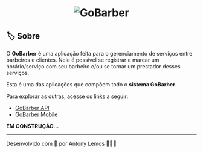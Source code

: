 <h1 align="center">
  <img alt="GoBarber" src="https://ik.imagekit.io/antony/gobarber_rsw5Uki0X.png" />
</h1>

## 🏷️ Sobre

O **GoBarber** é uma aplicação feita para o gerenciamento de serviços entre barbeiros e clientes. Nele é possível se registrar e marcar um horário/serviço com seu barbeiro e/ou se tornar um prestador desses serviços.

Esta é uma das aplicações que compõem todo o **sistema GoBarber**.

Para explorar as outras, acesse os links a seguir:

- [GoBarber API](https://github.com/antonylemos/gobarber-api)
- [GoBarber Mobile](https://github.com/antonylemos/gobarber-mobile)

**EM CONSTRUÇÃO...**

---

Desenvolvido com 💜 por Antony Lemos 🧑🏽‍🚀


